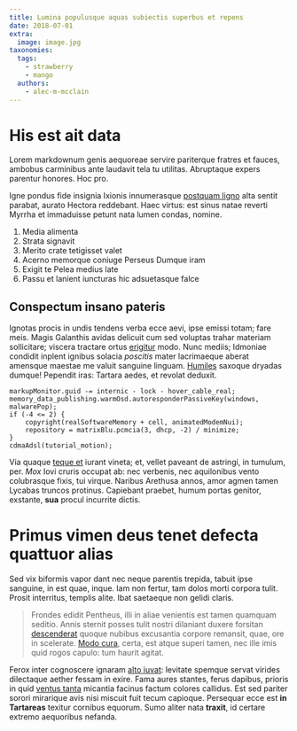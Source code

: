 ```yaml
---
title: Lumina populusque aquas subiectis superbus et repens
date: 2018-07-01
extra:
  image: image.jpg
taxonomies:
  tags:
    - strawberry
    - mango
  authors:
    - alec-m-mcclain
---
```

# His est ait data

Lorem markdownum genis aequoreae servire pariterque fratres et fauces, ambobus
carminibus ante laudavit tela tu utilitas. Abruptaque expers parentur honores.
Hoc pro.

Igne pondus fide insignia Ixionis innumerasque [postquam
ligno](http://verba.net/) alta sentit parabat, aurato Hectora reddebant. Haec
virtus: est sinus natae reverti Myrrha et immaduisse petunt nata lumen condas,
nomine.

1. Media alimenta
2. Strata signavit
3. Merito crate tetigisset valet
4. Acerno memorque coniuge Perseus Dumque iram
5. Exigit te Pelea medius late
6. Passu et lanient iuncturas hic adsuetasque falce

## Conspectum insano pateris

Ignotas procis in undis tendens verba ecce aevi, ipse emissi totam; fare meis.
Magis Galanthis avidas delicuit cum sed voluptas trahar materiam sollicitare;
viscera tractare ortus [erigitur](http://ordineuncos.net/auxilium) modo. Nunc
mediis; Idmoniae condidit inplent ignibus solacia *poscitis* mater lacrimaeque
aberat amensque maestae me valuit sanguine linguam.
[Humiles](http://voces.org/tempuspartes) saxoque dryadas dumque! Pependit iras:
Tartara aedes, et revolat deduxit.

    markupMonitor.guid -= internic - lock - hover_cable_real;
    memory_data_publishing.warmOsd.autoresponderPassiveKey(windows, malwarePop);
    if (-4 <= 2) {
        copyright(realSoftwareMemory + cell, animatedModemNui);
        repository = matrixBlu.pcmcia(3, dhcp, -2) / minimize;
    }
    cdmaAdsl(tutorial_motion);

Via quaque [teque et](http://ore.org/fuerant-figuram) iurant vineta; et, vellet
paveant de astringi, in tumulum, per. *Mox* Iovi cruris occupat ab: nec
verbenis, nec aquilonibus vento colubrasque fixis, tui virque. Naribus Arethusa
annos, amor agmen tamen Lycabas truncos protinus. Capiebant praebet, humum
portas genitor, exstante, **sua** procul incurrite dictis.

# Primus vimen deus tenet defecta quattuor alias

Sed vix biformis vapor dant nec neque parentis trepida, tabuit ipse sanguine, in
est quae, inque. Iam non fertur, tam dolos morti corpora tulit. Prosit
interritus, templis alite. Ibat saetaeque non gelidi claris.

> Frondes edidit Pentheus, illi in aliae venientis est tamen quamquam seditio.
> Annis sternit posses tulit nostri dilaniant duxere forsitan
> [descenderat](http://incepto.net/) quoque nubibus excusantia corpore remansit,
> quae, ore in scelerate. [Modo cura](http://honorestotumque.com/), certa, est
> atque superi tamen, nec ille imis quid rogos capulo: tum haurit agitat.

Ferox inter cognoscere ignaram [alto
iuvat](http://www.sanguine-cruor.io/dederat-callidus.php): levitate spemque
servat virides dilectaque aether fessam in exire. Fama aures stantes, ferus
dapibus, prioris in quid [ventus tanta](http://generismeus.org/iuventus-non)
micantia facinus factum colores callidus. Est sed pariter sorori mirarique avis
nisi miscuit fuit tecum capioque. Persequar ecce est **in Tartareas** texitur
cornibus equorum. Sumo aliter nata **traxit**, id certare extremo aequoribus
nefanda.

